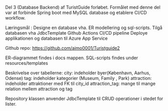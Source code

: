 Del 3 (Database Backend) af TuristGuide forløbet. 
Formålet med denne del var at forbinde Spring boot med MySQL database og etablere CI/CD workflow.

Læringsmål :
Designe en database vha. ER modellering og sql-scripts.
Tilgå databasen vha JdbcTemplate
Github Actions CI/CD pipeline
Deploye applikationen og databasen til Azure App Service

Github repo: https://github.com/aimo0001/Turistguide2 

ER-diagrammet findes i docs mappen. 
SQL-scripts findes under resources/templates

Beskrivelse over tabellerne:
city: indeholder byer(København, Aarhus, Odense)
tag: indeholder kategorier (Museum, Family , Park)
attraction: indeholder attraktioner med FK til city_id
attraction_tag: mange til mange relation mellem attraction og tag

Repository klassen anvender JdbcTemplate til CRUD operationer i stedet for lister.
